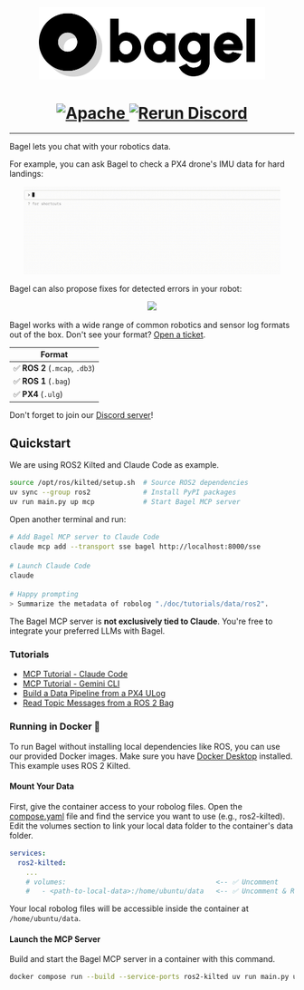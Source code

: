 <p align="center">
  <picture>
    <source media="(prefers-color-scheme: dark)" srcset="./doc/assets/bagel_logo_dark_mode.png">
    <img src="./doc/assets/bagel_logo_light_mode.png" width="400">
  </picture>
</p>

<h1 align="center">
  <a href="https://github.com/shouhengyi/bagel/blob/stage/LICENSE">
    <img alt="Apache" src="https://img.shields.io/badge/license-Apache-blue.svg">
  </a>
  <a href="https://discord.gg/QJDwuDGJsH">
    <img alt="Rerun Discord" src="https://img.shields.io/discord/1392632504908906506?label=Discord">
  </a>
</h1>

---

Bagel lets you chat with your robotics data.

For example, you can ask Bagel to check a PX4 drone's IMU data for hard landings:

<p align="center">
  <picture>
    <img src="./doc/assets/prompt_hard_landing.gif" width="90%">
  </picture>
</p>

Bagel can also propose fixes for detected errors in your robot:

<p align="center">
  <picture>
    <img src="./doc/assets/prompt_find_errors.gif" width="90%">
  </picture>
</p>

Bagel works with a wide range of common robotics and sensor log formats out of the box. Don't see your format? [Open a ticket](https://github.com/shouhengyi/bagel/issues).

| Format                         |
| ------------------------------ |
| ✅ **ROS 2** (`.mcap`, `.db3`) |
| ✅ **ROS 1** (`.bag`)          |
| ✅ **PX4** (`.ulg`)            |

Don't forget to join our [Discord server](https://discord.gg/QJDwuDGJsH)!

## Quickstart

We are using ROS2 Kilted and Claude Code as example.

```sh
source /opt/ros/kilted/setup.sh  # Source ROS2 dependencies
uv sync --group ros2             # Install PyPI packages
uv run main.py up mcp            # Start Bagel MCP server
```

Open another terminal and run:

```sh
# Add Bagel MCP server to Claude Code
claude mcp add --transport sse bagel http://localhost:8000/sse

# Launch Claude Code
claude

# Happy prompting
> Summarize the metadata of robolog "./doc/tutorials/data/ros2".
```

The Bagel MCP server is **not exclusively tied to Claude**. You're free to integrate your
preferred LLMs with Bagel.

### Tutorials

- [MCP Tutorial - Claude Code](./doc/tutorials/mcp/0_claude_code_px4.ipynb)
- [MCP Tutorial - Gemini CLI](./doc/tutorials/mcp/1_gemini_cli_ros2.ipynb)
- [Build a Data Pipeline from a PX4 ULog](./doc/tutorials/pipelines/0_basics.ipynb)
- [Read Topic Messages from a ROS 2 Bag](./doc/tutorials/readers/1_read_by_topic.ipynb)

### Running in Docker 🐳

To run Bagel without installing local dependencies like ROS, you can use our provided Docker images. Make sure you have [Docker Desktop](https://docs.docker.com/desktop/) installed. This example uses ROS 2 Kilted.

#### Mount Your Data

First, give the container access to your robolog files. Open the [compose.yaml](./compose.yaml) file and find the service you want to use (e.g., ros2-kilted). Edit the volumes section to link your local data folder to the container's data folder.

```yaml
services:
  ros2-kilted:
    ...
    # volumes:                                     <-- ✅ Uncomment
    #   - <path-to-local-data>:/home/ubuntu/data   <-- ✅ Uncomment & Replace
```

Your local robolog files will be accessible inside the container at `/home/ubuntu/data`.

#### Launch the MCP Server

Build and start the Bagel MCP server in a container with this command.

```sh
docker compose run --build --service-ports ros2-kilted uv run main.py up mcp
```
